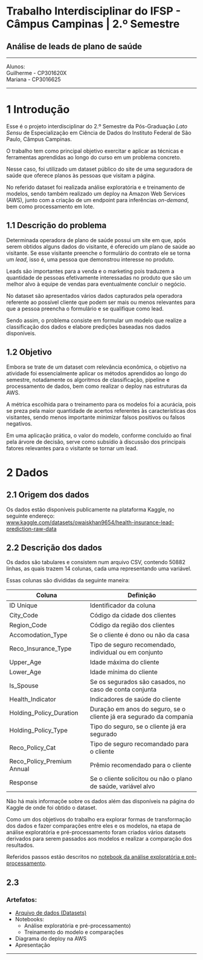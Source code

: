 # Trabalho Interdisciplinar do IFSP - Câmpus Campinas | 2.º Semestre

## Análise de leads de plano de saúde
---

Alunos:<br>
Guilherme - CP301620X<br>
Mariana	- CP3016625
        
---

# 1 Introdução

Esse é o projeto interdisciplinar do 2.º Semestre da Pós-Graduação *Lato Sensu* de Especialização em Ciência de Dados do Instituto Federal de São Paulo, Câmpus Campinas.

O trabalho tem como principal objetivo exercitar e aplicar as técnicas e ferramentas aprendidas ao longo do curso em um problema concreto.

Nesse caso, foi utilizado um dataset público do site de uma seguradora de saúde que oferece planos às pessoas que visitam a página.

No referido dataset foi realizada análise exploratória e e treinamento de modelos, sendo também realizado um deploy na Amazon Web Services (AWS), junto com a criação de um endpoint para inferências *on-demand*, bem como processamento em lote.

## 1.1 Descrição do problema

Determinada operadora de plano de saúde possui um site em que, após serem obtidos alguns dados do visitante, é oferecido um plano de saúde ao visitante. Se esse visitante preenche o formulário do contrato ele se torna um *lead*, isso é, uma pessoa que demonstrou interesse no produto.

Leads são importantes para a venda e o marketing pois traduzem a quantidade de pessoas efetivamente interessadas no produto que são um melhor alvo à equipe de vendas para eventualmente concluir o negócio.

No dataset são apresentados vários dados capturados pela operadora referente ao possível cliente que podem ser mais ou menos relevantes para que a pessoa preencha o formulário e se qualifique como lead.

Sendo assim, o problema consiste em formular um modelo que realize a classificação dos dados e elabore predições baseadas nos dados disponíveis.

## 1.2 Objetivo

Embora se trate de um dataset com relevância econômica, o objetivo na atividade foi essencialmente aplicar os métodos aprendidos ao longo do semestre, notadamente os algoritmos de classificação, pipeline e processamento de dados, bem como realizar o deploy nas estruturas da AWS.

A métrica escolhida para o treinamento para os modelos foi a acurácia, pois se preza pela maior quantidade de acertos referentes às características dos visitantes, sendo menos importante minimizar falsos positivos ou falsos negativos.

Em uma aplicação prática, o valor do modelo, conforme concluído ao final pela árvore de decisão, serve como subsídio à discussão dos principais fatores relevantes para o visitante se tornar um lead.

# 2 Dados 

## 2.1 Origem dos dados

Os dados estão disponíveis publicamente na plataforma Kaggle, no seguinte endereço:<br>
www.kaggle.com/datasets/owaiskhan9654/health-insurance-lead-prediction-raw-data

## 2.2 Descrição dos dados

Os dados são tabulares e consistem num arquivo CSV, contendo 50882 linhas, as quais trazem 14 colunas, cada uma representando uma variável.

Essas colunas são divididas da seguinte maneira:

| Coluna | Definição |
| --- | --- |
| ID Unique | Identificador da coluna |
| City_Code | Código da cidade dos clientes |
| Region_Code | Código da região dos clientes |
| Accomodation_Type | Se o cliente é dono ou não da casa |
| Reco_Insurance_Type | Tipo de seguro recomendado, individual ou em conjunto |
| Upper_Age | Idade máxima do cliente | 
| Lower_Age | Idade mínima do cliente | 
| Is_Spouse | Se os segurados são casados, no caso de conta conjunta | 
| Health_Indicator | Indicadores de saúde do cliente | 
| Holding_Policy_Duration | Duração em anos do seguro, se o cliente já era segurado da compania | 
| Holding_Policy_Type | Tipo do seguro, se o cliente já era segurado | 
| Reco_Policy_Cat | Tipo de seguro recomandado para o cliente | 
| Reco_Policy_Premium Annual | Prêmio recomendado para o cliente | 
| Response | Se o cliente solicitou ou não o plano de saúde, variável alvo | 

Não há mais informaçõe sobre os dados além das disponíveis na página do Kaggle de onde foi obtido o dataset.

Como um dos objetivos do trabalho era explorar formas de transformação dos dados e fazer comparações entre eles e os modelos, na etapa de análise exploratória e pré-processamento foram criados vários datasets derivados para serem passados aos modelos e realizar a comparação dos resultados.

Referidos passos estão descritos no [notebook da análise exploratória e pré-processamento](./SageMaker_Analise_Exploratoria_e_Pre-processamento.ipynb).

## 2.3 











### Artefatos:

- [Arquivo de dados (Datasets)](https://github.com/o-guilherme/IFSP-Proj-Sem2/tree/main/datasets)
- Notebooks:
  - Análise exploratória e pré-processamento)
  - Treinamento do modelo e comparações
- Diagrama do deploy na AWS
- Apresentação

---
